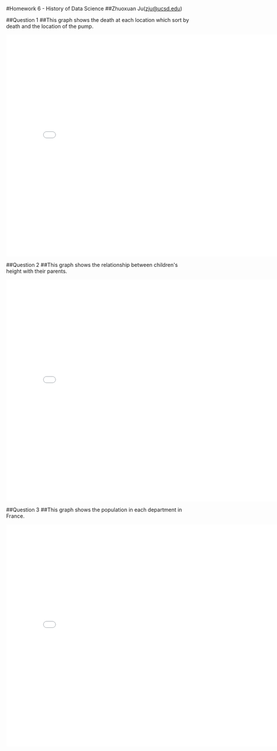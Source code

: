 #Homework 6 - History of Data Science
##Zhuoxuan Ju(zju@ucsd.edu)

##Question 1
##This graph shows the death at each location which sort by death and the location of the pump.
<iframe src='/snow-map.html' width=800 height=600 frameBorder=0></iframe>

##Question 2
##This graph shows the relationship between children's height with their parents.
<iframe src='/galton-scatter.html' width=800 height=600 frameBorder=0></iframe>

##Question 3
##This graph shows the population in each department in France.
<iframe src='/france-pop.html' width=800 height=600 frameBorder=0></iframe>
